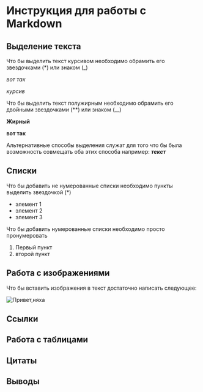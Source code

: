 # Инструкция для работы с Markdown

## Выделение текста
Что бы выделить текст курсивом необходимо обрамить его звездочками (*) или знаком (_)

  _вот так_

 *курсив*

Что бы выделить текст полужирным необходимо обрамить его двойными звездочками (**) или знаком (__)

 **Жирный**

__вот так__

Альтернативные способы выделения служат для того что бы была возможность совмещать оба этих способа например: __*текст*__


## Списки
Что бы добавить не нумерованные списки необходимо пункты выделить звездочкой (*)

* элемент 1
* элемент 2
* элемент 3

Что бы добавить нумерованные списки необходимо просто пронумеровать

1. Первый пункт
2. второй пункт

## Работа с изображениями
Что бы вставить изображения в текст достаточно написать следующее:

![Привет,няха](D1.jpg)

## Ссылки

## Работа с таблицами

## Цитаты

## Выводы
